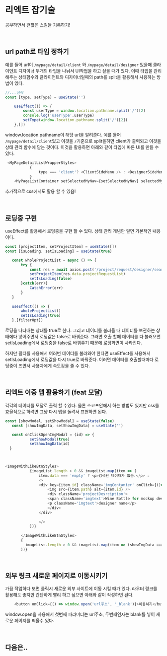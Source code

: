 # 리엑트 잡기술

공부하면서 괜찮은 스킬들 기록하기!

<br />

## url path로 타입 정하기

예를 들어 url이 `/mypage/detail/client` 와 `/mypage/detail/designer` 있을때 클라이언트 디자이너 두개의 타입을 나눠서 UI작업을 하고 싶을 때가 있다.
이때 타입을 관리해주는 상태함수와 클라이언트와 디자이너일때의 path를 split을 활용해서 사용하는 방법이 있다.

```js
//...생략
const [type, setType] = useState('')

    useEffect(() => {
        const userType = window.location.pathname.split('/')[2]
        console.log('userType',userType)
        setType(window.location.pathname.split('/')[2])
    },[])

```

window.location.pathname이 해당 url을 알려준다. 예를 들어 `/mypage/detail/client`있고 이것을 `/`기준으로 split을하면 client가 출력되고 이것을 상태 관리 함수에
담는 것이다. 이것을 활용하면 아래와 같이 타입에 따른 UI를 만들 수 있다.

```js
 <MyPageDetailListWrapperStyles>
           {
               type === 'client'? <ClientSideMenu /> : <DesignerSideMenu />
           }
    <MyPageListContainer setSelectedMyNav={setSelectedMyNav} selectedMyNav={selectedMyNav} type={type}/
 ```          
 
 추가적으로 css에서도 활용 할 수 있음!
 
 <br />
 
 ## 로딩중 구현 
 
 useEffect를 활용해서 로딩중을 구현 할 수 있다. 상태 관리 개념만 알면 기본적인 내용이다.
 
 ```js
 const [projectItem, setProjectItem] = useState([])
 const [isLoading, setIsLoading] = useState(true)

    const wholeProjectList = async () => {
        try {
            const res = await axios.post('/project/request/designer/search',{orderByFilter : filterOpt.type})
            setProjectItem(res.data.projectRequestList)
            setIsLoading(false)
        }catch(err){
            CatchError(err)
        }
    }
  
    useEffect(() => {
        wholeProjectList()
        setIsLoading(true)
    },[filterOpt])
 ```
 
 로딩을 나타내는 상태를 true로 한다. 그리고 데이터를 불러올 때 데이터를 보관하는 상태에다 넣어주면서 로딩값은 false로 바꿔준다. 그러면 호출 할때
 데이터를 다 불러오면 setIsLoading에서 로딩중을 false로 바꿔주기 때문에 로딩화면이 사라진다. 
 
 하지만 필터를 사용해서 여러번 데이터를 불러와야 한다면 useEffect를 사용해서 setIsLoading에서 로딩값을 다시 true로 바꿔준다. 이러면 데이터를 호출할때마다
 로딩중이 뜨면서 사용자에게 속도감을 줄 수 있다.
 
 <br />
 
 ## 리엑트 이중 맵 활용하기 (feat 모달)
 
 각각의 데이터를 모달로 출력 할 수있다. 물론 스코프안에서 하는 방법도 있지만 css를 효율적으로 하려면
 그냥 다시 맵을 돌려서 표현하면 된다.
 
 ```js
 const [showModal, setShowModal] = useState(false)
    const [showImgData, setShowImgData] = useState('')

    const onClickOpenImgModal = (id) => {
            setShowModal(true)
            setShowImgData(id)
   }
   
 
 
 <ImageWithLikeBtnStyles>
            {imageList.length > 0 && imageList.map(item => (
                item.data === 'empty' ? <p>검색된 데이터가 없음.</p> :
                <>
                <div key={item.id} className='imgContanier' onClick={()=>onClickOpenImgModal(item.id)}>
                    <img src={item.path} alt={item.id} />
                    <div className='projectDesrciption'>
                    <span className='imgtext'>Wine Bottle for mockup design<p><ThumbUpIcon />2.3k</p> </span>
                    <p className='imgtext'>designer name</p>
                    </div>
                </div>
               
                </> 
            ))}
                    
        </ImageWithLikeBtnStyles>
        {
          imageList.length > 0 && imageList.map(item => (showImgData === item.id && showModal && <PortfolioDetailModal id={item.id} img={item.path} setShowModal={setShowModal}/>
        ))}
```

<br />

## 외부 링크 새로운 페이지로 이동시키기

가끔 작업하다 보면 클릭시 새로운 외부 사이트에 이동 시킬 때가 있다. 라우터 링크를 활용해도 좋지만 간단하게 빨리 하고 싶으면 아래와 같이 작성하면 된다.
 
 ```js
     <button onClick={() => window.open('url주소', '_blank')}>이동하기</button>
 ```
 
 window.open을 사용해서 첫번째 파라미터는 url주소, 두번째인자는 blank를 넣어 새로운 페이지를 띄울수 있다.
 
 <br />
 
 ## 다음은..
 
 
 
 
 
 
 
 
 
